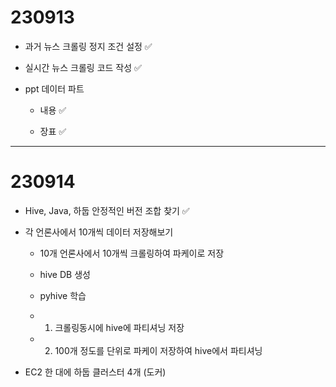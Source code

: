 # 230913

- 과거 뉴스 크롤링 정지 조건 설정 ✅

- 실시간 뉴스 크롤링 코드 작성 ✅

- ppt 데이터 파트
  
  - 내용 ✅
  
  - 장표 ✅

---

# 230914

- Hive, Java, 하둡 안정적인 버전 조합 찾기 ✅

- 각 언론사에서 10개씩 데이터 저장해보기
  
  - 10개 언론사에서 10개씩 크롤링하여 파케이로 저장
  
  - hive DB 생성
  
  - pyhive 학습
  
  - 1. 크롤링동시에 hive에 파티셔닝 저장
  
  - 2. 100개 정도를 단위로 파케이 저장하여 hive에서 파티셔닝

- EC2 한 대에 하둡 클러스터 4개 (도커)
